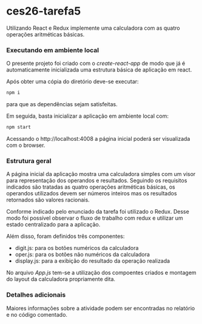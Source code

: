 # ces26-tarefa5

Utilizando React e Redux implemente uma
calculadora com as quatro operações aritméticas
básicas.

### Executando em ambiente local

O presente projeto foi criado com o *create-react-app* de modo que já é automaticamente inicializada uma estrutura básica de aplicação em react.

Após obter uma cópia do diretório deve-se executar:
```bash
npm i
```
para que as dependências sejam satisfeitas.

Em seguida, basta inicializar a aplicação em ambiente local com:
```bash
npm start
```

Acessando o http://localhost:4008 a página inicial poderá ser visualizada com o browser.

### Estrutura geral
A página inicial da aplicação mostra uma calculadora simples com um visor para representação dos operandos e resultados.
Seguindo os requisitos indicados são tratadas as quatro operações aritméticas básicas, os operandos utilizados devem ser números inteiros mas os resultados retornados são valores racionais.

Conforme indicado pelo enunciado da tarefa foi utilizado o Redux. Desse modo foi possível observar o fluxo de trabalho com redux e utilizar um estado centralizado para a aplicação.

Além disso, foram definidos três componentes:

* digit.js: para os botões numéricos da calculadora
* oper.js: para os botões não numéricos da calculadora
* display.js: para a exibição do resultado da operação realizada

No arquivo *App.js* tem-se a utilização dos compoentes criados e montagem do layout da calculadora propriamente dita.

### Detalhes adicionais

Maiores informações sobre a atividade podem ser encontradas no relatório e no código comentado.
